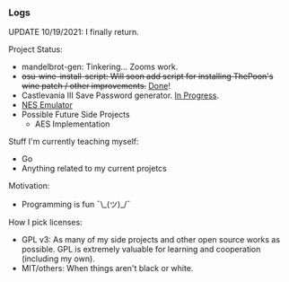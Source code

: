 ### Logs

UPDATE 10/19/2021: I finally return.

Project Status:
- mandelbrot-gen: Tinkering... Zooms work.
- ~~osu-wine-install-script: Will soon add script for installing ThePoon's wine patch / other improvements.~~ [Done](https://github.com/mrniceguy127/osu-wine-install-script)!
- Castlevania III Save Password generator. [In Progress](https://github.com/mrniceguy127/castlevania-iii-password-save-gen-c-sharp).
- [NES Emulator](https://github.com/mrniceguy127/nes-emu)
- Possible Future Side Projects
  - AES Implementation

Stuff I'm currently teaching myself:
- Go
- Anything related to my current projetcs

Motivation:
- Programming is fun ¯\\\_(ツ)\_/¯

How I pick licenses:
- GPL v3: As many of my side projects and other open source works as possible. GPL is extremely valuable for learning and cooperation (including my own).
- MIT/others: When things aren't black or white.
